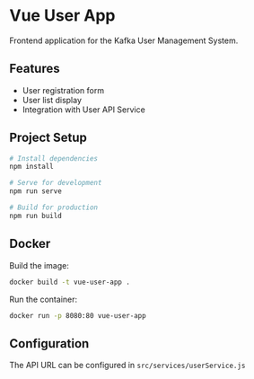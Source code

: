 # Vue User App

Frontend application for the Kafka User Management System.

## Features

- User registration form
- User list display
- Integration with User API Service

## Project Setup

```bash
# Install dependencies
npm install

# Serve for development
npm run serve

# Build for production
npm run build
```

## Docker

Build the image:
```bash
docker build -t vue-user-app .
```

Run the container:
```bash
docker run -p 8080:80 vue-user-app
```

## Configuration

The API URL can be configured in `src/services/userService.js` 